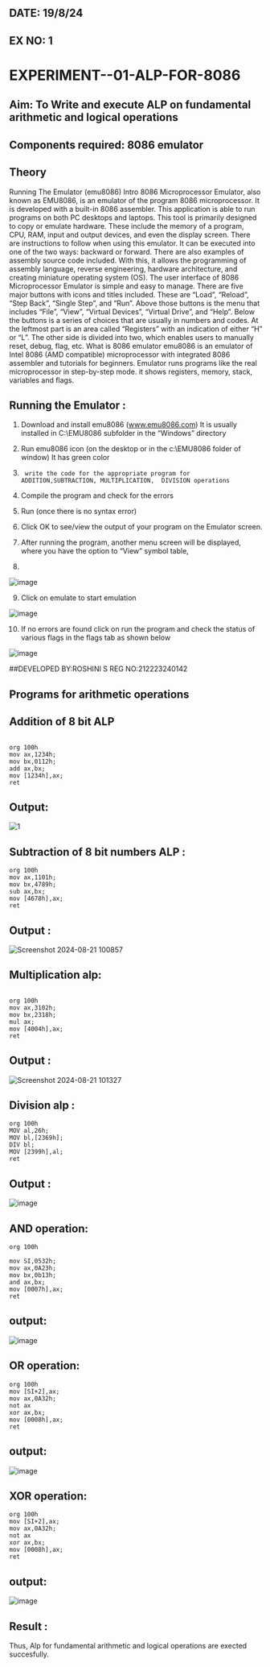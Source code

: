 ## DATE: 19/8/24
## EX NO: 1
# EXPERIMENT--01-ALP-FOR-8086
## Aim: To Write and execute ALP on fundamental arithmetic and logical operations
## Components required: 8086  emulator 
## Theory 
Running The Emulator (emu8086) Intro 8086 Microprocessor Emulator, also known as EMU8086, is an emulator of the program 8086 microprocessor. It is developed with a built-in 8086 assembler. This application is able to run programs on both PC desktops and laptops. This tool is primarily designed to copy or emulate hardware. These include the memory of a program, CPU, RAM, input and output devices, and even the display screen. There are instructions to follow when using this emulator. It can be executed into one of the two ways: backward or forward. There are also examples of assembly source code included. With this, it allows the programming of assembly language, reverse engineering, hardware architecture, and creating miniature operating system (OS). The user interface of 8086 Microprocessor Emulator is simple and easy to manage. There are five major buttons with icons and titles included. These are “Load”, “Reload”, “Step Back”, “Single Step”, and “Run”. Above those buttons is the menu that includes “File”, “View”, “Virtual Devices”, “Virtual Drive”, and “Help”. Below the buttons is a series of choices that are usually in numbers and codes. At the leftmost part is an area called “Registers” with an indication of either “H” or “L”. The other side is divided into two, which enables users to manually reset, debug, flag, etc. What is 8086 emulator emu8086 is an emulator of Intel 8086 (AMD compatible) microprocessor with integrated 8086 assembler and tutorials for beginners. Emulator runs programs like the real microprocessor in step-by-step mode. it shows registers, memory, stack, variables and flags.


 ## Running the Emulator :
1.	Download and install emu8086 (www.emu8086.com) It is usually installed in C:\EMU8086 subfolder in the “Windows” directory
2.	  Run  emu8086 icon (on the desktop or in the c:\EMU8086 folder of window) It has green color 
 
 
3.		write the code for the appropriate program for ADDITION,SUBTRACTION, MULTIPLICATION,  DIVISION operations 

4.	 Compile the program and check for the errors 
5.	Run (once there is no syntax error) 

6.	Click OK to see/view the output of your program on the Emulator screen. 


7.	After running the program, another menu screen will be displayed, where you have the option to “View” symbol table,
8.	 


![image](https://user-images.githubusercontent.com/36288975/189273263-d65baae9-4b8f-4723-afb3-c0ffa4052b04.png)











9.	Click on emulate to start emulation 








![image](https://user-images.githubusercontent.com/36288975/189273273-9bb36ec1-e2e8-4892-8d35-37707332bfdc.png)








10.	If no errors are found click on run the program and check the status of various flags in the flags tab as shown below 






![image](https://user-images.githubusercontent.com/36288975/189273277-113a2a33-4a40-4ff8-95a5-ecd3a1f504fe.png)





##DEVELOPED BY:ROSHINI S
REG NO:212223240142

## Programs for arithmetic  operations

## Addition  of 8 bit ALP 
```

org 100h
mov ax,1234h;
mov bx,0112h;
add ax,bx;
mov [1234h],ax;
ret
```
## Output:

![1](https://github.com/user-attachments/assets/e6425dfe-500f-4c17-a53e-03126ec9dd61)

 
## Subtraction   of 8 bit numbers  ALP :
```
org 100h
mov ax,1101h;
mov bx,4789h;
sub ax,bx;
mov [4678h],ax;
ret
``` 
## Output :

![Screenshot 2024-08-21 100857](https://github.com/user-attachments/assets/ea5be6b1-16b8-4ec8-ac30-253f13f8273b)


## Multiplication alp:
```

org 100h
mov ax,3102h;
mov bx,2318h;
mul ax;
mov [4004h],ax;
ret
```
 ## Output :

 ![Screenshot 2024-08-21 101327](https://github.com/user-attachments/assets/a657c03f-0982-4f2c-8d8b-6f13f31095b8)

## Division alp :
```
org 100h
MOV al,26h;
MOV bl,[2369h];
DIV bl;
MOV [2399h],al;
ret
```
## Output :

![image](https://github.com/user-attachments/assets/ce386bb4-179a-498d-9754-d0fd78187284)

## AND operation:
```
org 100h

mov SI,0532h;
mov ax,0A23h;
mov bx,0b13h;
and ax,bx; 
mov [0007h],ax;
ret
```
## output:

![image](https://github.com/user-attachments/assets/d4fc5686-2a30-4236-8f21-0fb9a9c4d3ed)
## OR operation:
```
org 100h
mov [SI+2],ax;
mov ax,0A32h;
not ax
xor ax,bx; 
mov [0008h],ax;
ret
```
## output:
![image](https://github.com/user-attachments/assets/5d1bbc82-4451-4551-b8f3-8067088c92ae)

## XOR operation:
```
org 100h
mov [SI+2],ax;
mov ax,0A32h;
not ax
xor ax,bx; 
mov [0008h],ax;
ret
```
## output:

![image](https://github.com/user-attachments/assets/0efcc27f-c0d7-42d9-9c50-d64ba3ff6576)

## Result :
Thus, Alp for fundamental arithmetic and logical operations are exected succesfully.
 








